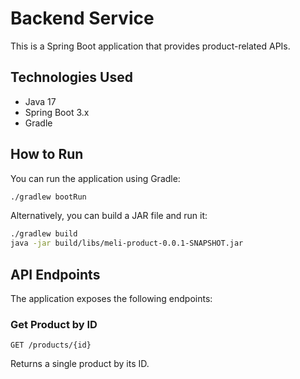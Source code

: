 # Backend Service

This is a Spring Boot application that provides product-related APIs.

## Technologies Used

*   Java 17
*   Spring Boot 3.x
*   Gradle

## How to Run

You can run the application using Gradle:

```bash
./gradlew bootRun
```

Alternatively, you can build a JAR file and run it:

```bash
./gradlew build
java -jar build/libs/meli-product-0.0.1-SNAPSHOT.jar
```

## API Endpoints

The application exposes the following endpoints:


### Get Product by ID

`GET /products/{id}`

Returns a single product by its ID.
